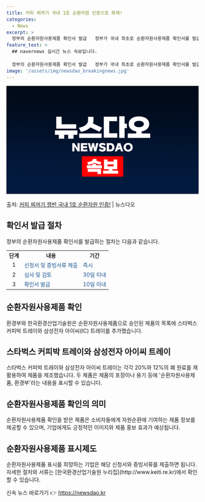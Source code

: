```yaml
---
title: 커피 찌꺼기 국내 1호 순환자원 인증으로 화제!
categories:
  - News
excerpt: >
  정부의 순환자원사용제품 확인서 발급   정부가 국내 최초로 순환자원사용제품 확인서를 발급합니다. 환경부와 한…
feature_text: >
  ## navernews 실시간 뉴스 속보입니다.

  정부의 순환자원사용제품 확인서 발급   정부가 국내 최초로 순환자원사용제품 확인서를 발급합니다. 환경부와 한…
image: '/assets/img/newsdao_breakingnews.jpg'
---
```


![뉴스다오 속보](/assets/img/newsdao_breakingnews.jpg)

<p>출처: <a href="https://newsdao.kr/4033" rel="dofollow">커피 찌꺼기 쟁반 국내 1호 순환자원 인증!</a> | 뉴스다오</p>

<h2 data-ke-size="size26">확인서 발급 절차</h2>
<p data-ke-size="size16">정부의 순환자원사용제품 확인서를 발급하는 절차는 다음과 같습니다.</p>
<table>
  <tbody>
    <tr>
      <td style="text-align: center; height: 17px;"><b>단계</b></td>
      <td style="text-align: center; height: 17px;"><b>내용</b></td>
      <td style="text-align: center; height: 17px;"><b>기간</b></td>
    </tr>
    <tr>
      <td style="text-align: center;">1</td>
      <td><span style="color: #1a5490;">신청서 및 증빙서류 제출</span></td>
      <td><span style="color: #1a5490;">즉시</span></td>
    </tr>
    <tr>
      <td style="text-align: center;">2</td>
      <td><span style="color: #1a5490;">심사 및 검토</span></td>
      <td><span style="color: #1a5490;">30일 이내</span></td>
    </tr>
    <tr>
      <td style="text-align: center;">3</td>
      <td><span style="color: #1a5490;">확인서 발급</span></td>
      <td><span style="color: #1a5490;">10일 이내</span></td>
    </tr>
  </tbody>
</table>

<h2 data-ke-size="size26">순환자원사용제품 확인</h2>
<p data-ke-size="size16">환경부와 한국환경산업기술원은 순환자원사용제품으로 승인된 제품의 목록에 스타벅스 커피박 트레이와 삼성전자 아이씨(IC) 트레이를 추가했습니다.</p>

<h2 data-ke-size="size26">스타벅스 커피박 트레이와 삼성전자 아이씨 트레이</h2>
<p data-ke-size="size16">스타벅스 커피박 트레이와 삼성전자 아이씨 트레이는 각각 20%와 12%의 폐 원료를 재활용하여 제품을 제조했습니다. 두 제품은 제품의 포장이나 용기 등에 '순환자원사용제품, 환경부'라는 내용을 표시할 수 있습니다.</p>

<h2 data-ke-size="size26">순환자원사용제품 확인의 의미</h2>
<p data-ke-size="size16">순환자원사용제품 확인을 받은 제품은 소비자들에게 자원순환에 기여하는 제품 정보를 제공할 수 있으며, 기업에게도 긍정적인 이미지와 제품 홍보 효과가 예상됩니다.</p>

<h2 data-ke-size="size26">순환자원사용제품 표시제도</h2>
<p data-ke-size="size16">순환자원사용제품 표시를 희망하는 기업은 해당 신청서와 증빙서류를 제출하면 됩니다. 자세한 절차와 서류는 [한국환경산업기술원 누리집](http://www.keiti.re.kr)에서 확인할 수 있습니다.</p> 

신속 뉴스 바로가기 👉 <a href="https://newsdao.kr" rel="dofollow">https://newsdao.kr</a>


